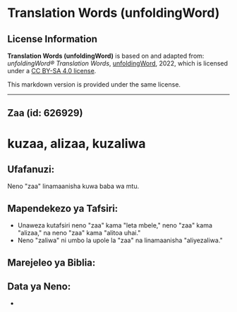 # Translation Words (unfoldingWord)

## License Information

**Translation Words (unfoldingWord)** is based on and adapted from: _unfoldingWord® Translation Words_, [unfoldingWord](https://unfoldingword.org/utw), 2022, which is licensed under a [CC BY-SA 4.0 license](https://creativecommons.org/licenses/by-sa/4.0/legalcode.en).

This markdown version is provided under the same license.



--------------------------------

## Zaa (id: 626929)

kuzaa, alizaa, kuzaliwa
=======================

Ufafanuzi:
----------

Neno "zaa" linamaanisha kuwa baba wa mtu.

Mapendekezo ya Tafsiri:
-----------------------

* Unaweza kutafsiri neno "zaa" kama "leta mbele," neno "zaa" kama "alizaa," na neno "zaa" kama "alitoa uhai."
* Neno "zaliwa" ni umbo la upole la "zaa" na linamaanisha "aliyezaliwa."

Marejeleo ya Biblia:
--------------------

Data ya Neno:
-------------

* 


